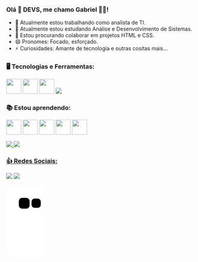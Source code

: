 
### Olá 👋 DEVS, me chamo Gabriel 🧑‍🎓! 

- 🔭 Atualmente estou trabalhando como analista de TI.
- 🌱 Atualmente estou estudando Análise e Desenvolvimento de Sistemas.
- 🤝 Estou procurando colaborar em projetos HTML e CSS.
- 😄 Pronomes: Focado, esforçado.
- ⚡ Curiosidades: Amante de tecnologia e outras cositas mais...


<h3>🖥️ Tecnologias e Ferramentas:</h3>

<img src="https://cdn.jsdelivr.net/gh/devicons/devicon/icons/git/git-original.svg" width="40" height="40"/> <img src="https://cdn.jsdelivr.net/gh/devicons/devicon/icons/github/github-original.svg" width="40" height="40"/> <img src="https://cdn.jsdelivr.net/gh/devicons/devicon/icons/mysql/mysql-original.svg" width="40" height="40"/> <img src="https://cdn.jsdelivr.net/gh/devicons/devicon/icons/microsoftsqlserver/microsoftsqlserver-plain.svg" width="40" heigth="40"/>
<br>  

<h3>📚 Estou aprendendo:</h3>

<img src="https://cdn.jsdelivr.net/gh/devicons/devicon/icons/html5/html5-original.svg" width="40" height="40"/> <img src="https://cdn.jsdelivr.net/gh/devicons/devicon/icons/css3/css3-original.svg" width="40" height="40"/> <img src="https://cdn.jsdelivr.net/gh/devicons/devicon/icons/cplusplus/cplusplus-original.svg" width="40" height="40"/> <img src="https://cdn.jsdelivr.net/gh/devicons/devicon/icons/java/java-original-wordmark.svg" width="40" height="40"/> <img src="https://cdn.jsdelivr.net/gh/devicons/devicon/icons/python/python-original-wordmark.svg" width="40" height="40"/>
          
          
          

<div>
<a href="https://github.com/devgabrielvieira">
<img height="135em" src="https://github-readme-stats.vercel.app/api?username=devgabrielvieira&show_icons=true&theme=transparent"/>
<img height="135em" src="https://github-readme-stats.vercel.app/api/top-langs/?username=devgabrielvieira&layout=compact&langs_count=7&theme=transparent"/>
</div>
 
<h3>👍 Redes Sociais:</h3> 


[<img src="https://img.shields.io/badge/linkedin-%230077B5.svg?&style=for-the-badge&logo=linkedin&logoColor=white" />](https://www.linkedin.com/in/devgabrielvieira/) [<img src = "https://img.shields.io/badge/instagram-%23E4405F.svg?&style=for-the-badge&logo=instagram&logoColor=white">](https://www.instagram.com/devgabrielvieira/)


![Snake animation](https://github.com/devgabrielvieira/devgabrielvieira/blob/output/github-contribution-grid-snake.svg)
